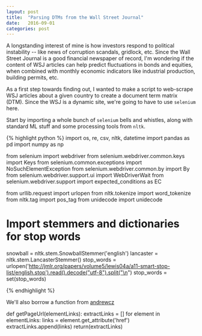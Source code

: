 ```yaml
---
layout: post
title:  "Parsing DTMs from the Wall Street Journal"
date:   2016-09-01
categories: post
---
```


A longstanding interest of mine is how investors respond to political instability -- like news of corruption scandals, gridlock, etc. Since the Wall Street Journal is a good financial newspaper of record, I'm wondering if the content of WSJ articles can help predict fluctuations in bonds and equities, when combined with monthly economic indicators like industrial production, building permits, etc. 

As a first step towards finding out, I wanted to make a script to web-scrape WSJ articles about a given country to create a document term matrix (DTM). Since the WSJ is a dynamic site, we're going to have to use `selenium` here. 

Start by importing a whole bunch of `selenium` bells and whistles, along with standard ML stuff and some processing tools from `nltk`. 

{% highlight python %}
import os, re, csv, nltk, datetime
import pandas as pd
import numpy as np

from selenium import webdriver
from selenium.webdriver.common.keys import Keys
from selenium.common.exceptions import NoSuchElementException
from selenium.webdriver.common.by import By
from selenium.webdriver.support.ui import WebDriverWait
from selenium.webdriver.support import expected_conditions as EC

from urllib.request import urlopen
from nltk.tokenize import word_tokenize
from nltk.tag import pos_tag
from unidecode import unidecode

#  Import stemmers and dictionaries for stop words
snowball = nltk.stem.SnowballStemmer('english')
lancaster = nltk.stem.LancasterStemmer()
stop_words = urlopen('http://jmlr.org/papers/volume5/lewis04a/a11-smart-stop-list/english.stop').read().decode("utf-8").split("\n")
stop_words = set(stop_words)

{% endhighlight %}

We'll also borrow a function from <a href = "https://github.com/andrewzc/python-wsj">andrewcz</a> 

def getPageUrl(elementLinks):
    extractLinks = []
    for element in elementLinks:
        links = element.get_attribute('href')
        extractLinks.append(links)
    return(extractLinks)




